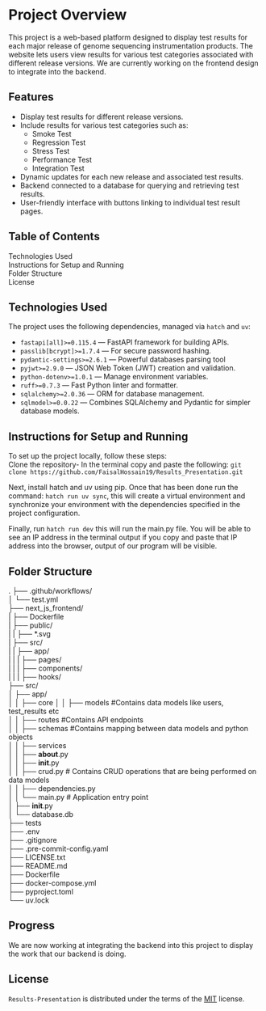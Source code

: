 # Project Overview
This project is a web-based platform designed to display test results for each major release of genome sequencing instrumentation products. The website lets users view results for various test categories associated with different release versions.
We are currently working on the frontend design to integrate into the backend.
## Features
- Display test results for different release versions.
- Include results for various test categories such as:
  - Smoke Test
  - Regression Test
  - Stress Test
  - Performance Test
  - Integration Test
- Dynamic updates for each new release and associated test results.
- Backend connected to a database for querying and retrieving test results.
- User-friendly interface with buttons linking to individual test result pages.

## Table of Contents
Technologies Used <br>
Instructions for Setup and Running <br>
Folder Structure <br>
License<br>


## Technologies Used
The project uses the following dependencies, managed via `hatch` and `uv`:

- `fastapi[all]>=0.115.4` — FastAPI framework for building APIs.
- `passlib[bcrypt]>=1.7.4` — For secure password hashing.
- `pydantic-settings>=2.6.1` — Powerful databases parsing tool
- `pyjwt>=2.9.0` — JSON Web Token (JWT) creation and validation.
- `python-dotenv>=1.0.1` — Manage environment variables.
- `ruff>=0.7.3` — Fast Python linter and formatter.
- `sqlalchemy>=2.0.36` — ORM for database management.
- `sqlmodel>=0.0.22` — Combines SQLAlchemy and Pydantic for simpler database models.

## Instructions for Setup and Running
To set up the project locally, follow these steps: <br>
Clone the repository-
In the terminal copy and paste the following: `git clone https://github.com/FaisalHossain19/Results_Presentation.git` <br>

Next, install hatch and uv using pip. Once that has been done run the command: `hatch run uv sync`, this will create a virtual environment and synchronize your environment with the dependencies specified in the project configuration. <br>

Finally, run `hatch run dev` this will run the main.py file. You will be able to see an IP address in the terminal output if you copy and paste that IP address into the browser, output of our program will be visible.

## Folder Structure

.
├── .github/workflows/     <br>
│   └── test.yml <br>
├── next_js_frontend/ <br>
|   ├── Dockerfile <br>
|   ├── public/ <br>
|   |   ├── *.svg <br>
|   ├── src/ <br>
|   |   ├── app/ <br>
|   |   |   ├── pages/ <br>
|   |   |   ├── components/ <br>
|   |   |   ├── hooks/ <br>
├── src/           <br>
│   ├── app/        <br>
│   │   ├── core
│   │   ├── models                      #Contains data models like users, test_results etc   <br>
│   │   ├── routes                      #Contains API endpoints    <br>
│   │   ├── schemas                     #Contains mapping between data models and python objects  <br>
│   │   ├── services                         <br>
│   │   ├── __about__.py                     <br>
│   │   ├── __init__.py                       <br>
│   │   ├── crud.py           # Contains CRUD operations that are being performed on data models    <br>
│   │   ├── dependencies.py                         <br>
│   │   └── main.py                      # Application entry point          <br>
│   ├── __init__.py                            <br>
│   └── database.db                             <br>
├── tests                                     <br>
├── .env                                        <br>
├── .gitignore                                   <br>
├── .pre-commit-config.yaml                        <br>
├── LICENSE.txt                                     <br>
├── README.md <br>
├── Dockerfile <br>
├── docker-compose.yml <br>
├── pyproject.toml  <br>
└── uv.lock  <br>

## Progress
We are now working at integrating the backend into this project to display the work that our backend is doing.
## License

`Results-Presentation` is distributed under the terms of the [MIT](https://spdx.org/licenses/MIT.html) license.
